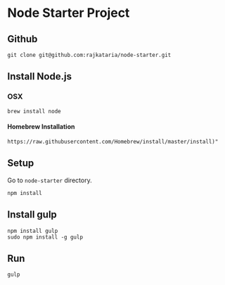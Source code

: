 # Node Starter Project #
## Github ##
```
git clone git@github.com:rajkataria/node-starter.git
```
## Install Node.js ##
### OSX ###
```
brew install node
```
#### Homebrew Installation ####
```
https://raw.githubusercontent.com/Homebrew/install/master/install)"
```
## Setup ##
Go to `node-starter` directory.
```
npm install
```
## Install gulp ##
```
npm install gulp
sudo npm install -g gulp
```
## Run ##
```
gulp
```
